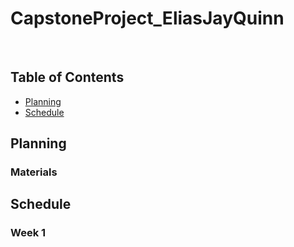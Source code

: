 # CapstoneProject_EliasJayQuinn

&nbsp;

## Table of Contents
* [Planning](#Planning)
* [Schedule](#Schedule)

## Planning  

### Materials 

## Schedule

### Week 1 
